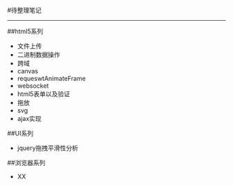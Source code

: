 #待整理笔记

---

##html5系列

- 文件上传
- 二进制数据操作
- 跨域
- canvas
- requeswtAnimateFrame
- websocket
- html5表单以及验证
- 拖放
- svg
- ajax实现

##UI系列

- jquery拖拽平滑性分析

##浏览器系列

- XX
